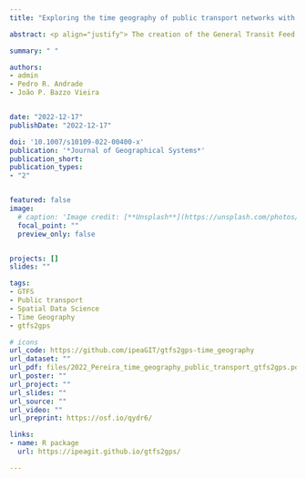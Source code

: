 ```yaml
---
title: "Exploring the time geography of public transport networks with the gtfs2gps package"

abstract: <p align="justify"> The creation of the General Transit Feed Specification (GTFS) in the mid-2000s provided a new data format for cities to organize and share digital information on their public transport systems. GTFS feeds store geolocated data on public transport networks, including information on routes, stops, timetables, and service levels. The GTFS standard is now widely adopted by thousands of transport authorities and a wide variety of software applications for different purposes, including trip planning, timetable creation and accessibility analysis. Yet, there is still a lack of tools to parse GTFS data when the objective is to analyze the complex spatial and temporal patterns of public transport systems. This paper presents {gtfs2gps}, a new general-purpose computational tool to easily process static GTFS data that allows one to analyze the space–time trajectories of public transport vehicles at fine spatial and temporal resolutions. {gtfs2gps} is an open-source R package that employs parallel computing to convert GTFS feeds from relational text files into a trajectory data table, similar to GPS records, with the timestamps of vehicles in every trip. This paper explains the package functionalities and demonstrates how {gtfs2gps} can be used to articulate key concepts in time geography to explore and visualize the spatial and temporal patterns of public transport networks. We also present a case study looking at how {gtfs2gps} can be used to examine socioeconomic and spatial–temporal inequalities in access to public transport, providing key information to monitor cities’ progress toward the Sustainable Development Goals. The paper is accompanied by a computational notebook in R Markdown to support reproducibility of the results in this paper and to replicate the analysis for other contexts where GTFS data are available. Given the widespread use of GTFS, {gtfs2gps} opens new possibilities for researchers to examine the time geography of public transport systems in urban areas across the globe. </p>

summary: " "

authors:
- admin
- Pedro R. Andrade
- João P. Bazzo Vieira


date: "2022-12-17"
publishDate: "2022-12-17"

doi: '10.1007/s10109-022-00400-x'
publication: '*Journal of Geographical Systems*'
publication_short:
publication_types:
- "2"


featured: false
image:
  # caption: 'Image credit: [**Unsplash**](https://unsplash.com/photos/jdD8gXaTZsc)'
  focal_point: ""
  preview_only: false


projects: []
slides: ""

tags:
- GTFS
- Public transport
- Spatial Data Science
- Time Geography
- gtfs2gps

# icons
url_code: https://github.com/ipeaGIT/gtfs2gps-time_geography
url_dataset: ""
url_pdf: files/2022_Pereira_time_geography_public_transport_gtfs2gps.pdf
url_poster: ""
url_project: ""
url_slides: ""
url_source: ""
url_video: ""
url_preprint: https://osf.io/qydr6/

links:
- name: R package
  url: https://ipeagit.github.io/gtfs2gps/

---
```


